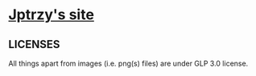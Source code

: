 # [Jptrzy's site](https://jptrzy.github.io)

## LICENSES
All things apart from images (i.e. png(s) files) are under GLP 3.0 license.